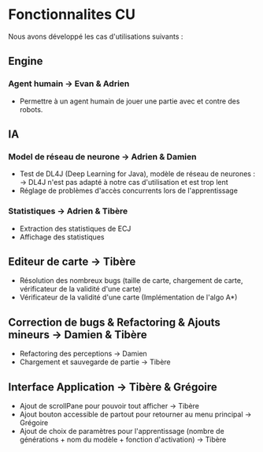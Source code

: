 # Fonctionnalites CU

Nous avons développé les cas d'utilisations suivants :

## Engine

### Agent humain -> Evan & Adrien

- Permettre à un agent humain de jouer une partie avec et contre des robots.

## IA

### Model de réseau de neurone -> Adrien & Damien

- Test de DL4J (Deep Learning for Java), modèle de réseau de neurones : </br>
-> DL4J n'est pas adapté à notre cas d'utilisation et est trop lent
- Réglage de problèmes d'accès concurrents lors de l'apprentissage

### Statistiques -> Adrien & Tibère
- Extraction des statistiques de ECJ
- Affichage des statistiques

## Editeur de carte -> Tibère

- Résolution des nombreux bugs (taille de carte, chargement de carte, vérificateur de la validité d'une carte)
- Vérificateur de la validité d'une carte (Implémentation de l'algo A*)

## Correction de bugs & Refactoring & Ajouts mineurs -> Damien & Tibère

- Refactoring des perceptions -> Damien
- Chargement et sauvegarde de partie -> Tibère

## Interface Application -> Tibère & Grégoire

- Ajout de scrollPane pour pouvoir tout afficher -> Tibère
- Ajout bouton accessible de partout pour retourner au menu principal -> Grégoire
- Ajout de choix de paramètres pour l'apprentissage (nombre de générations + nom du modèle + fonction d'activation) -> Tibère
